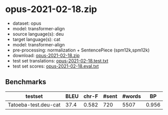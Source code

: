 # opus-2021-02-18.zip

* dataset: opus
* model: transformer-align
* source language(s): deu
* target language(s): cat
* model: transformer-align
* pre-processing: normalization + SentencePiece (spm12k,spm12k)
* download: [opus-2021-02-18.zip](https://object.pouta.csc.fi/Tatoeba-MT-models/deu-cat/opus-2021-02-18.zip)
* test set translations: [opus-2021-02-18.test.txt](https://object.pouta.csc.fi/Tatoeba-MT-models/deu-cat/opus-2021-02-18.test.txt)
* test set scores: [opus-2021-02-18.eval.txt](https://object.pouta.csc.fi/Tatoeba-MT-models/deu-cat/opus-2021-02-18.eval.txt)

## Benchmarks

| testset | BLEU  | chr-F | #sent | #words | BP |
|---------|-------|-------|-------|--------|----|
| Tatoeba-test.deu-cat 	| 37.4 	| 0.582 	| 720 	| 5507 	| 0.956 |

